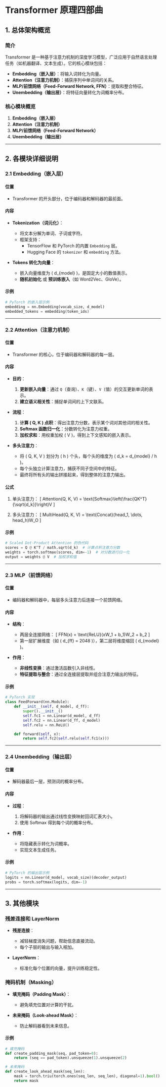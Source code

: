 # Transformer 原理四部曲

## **1. 总体架构概览**

### **简介**
Transformer 是一种基于注意力机制的深度学习模型，广泛应用于自然语言处理任务（如机器翻译、文本生成）。它的核心模块包括：

- **Embedding（嵌入层）**：将输入词转化为向量。
- **Attention（注意力机制）**：捕获序列中单词间的关系。
- **MLP/前馈网络（Feed-Forward Network, FFN）**：提取和整合特征。
- **Unembedding（输出层）**：将特征向量转化为词概率分布。

### **核心模块概览**
1. **Embedding（嵌入层）**
2. **Attention（注意力机制）**
3. **MLP/前馈网络（Feed-Forward Network）**
4. **Unembedding（输出层）**

---

## **2. 各模块详细说明**

### **2.1 Embedding（嵌入层）**

#### **位置**
- Transformer 的开头部分，位于编码器和解码器的最前面。

#### **内容**
- **Tokenization（词元化）**：
  - 将文本分解为单词、子词或字符。
  - 框架支持：
    - TensorFlow 和 PyTorch 的内置 `Embedding` 层。
    - Hugging Face 的 `tokenizer` 和 `embedding` 方法。

- **Tokens 转化为向量**：
  - 嵌入向量维度为 \( d_{model} \)，是固定大小的数值表示。
  - **随机初始化** 或 **预训练嵌入**（如 Word2Vec、GloVe）。

#### **示例**
```python
# PyTorch 的嵌入层示例
embedding = nn.Embedding(vocab_size, d_model)
embedded_tokens = embedding(token_ids)
```

---

### **2.2 Attention（注意力机制）**

#### **位置**
- Transformer 的核心，位于编码器和解码器的每一层。

#### **内容**
- **目的**：
  1. **更新嵌入向量**：通过 `Q`（查询）、`K`（键）、`V`（值）的交互更新单词的表示。
  2. **建立语义相关性**：捕捉单词间的上下文联系。

- **流程**：
  1. **计算 \( Q, K \) 点积**：得出注意力分数，表示某个词对其他词的相关性。
  2. **Softmax 函数归一化**：分数转化为注意力权重。
  3. **加权求和**：用权重加权 \( V \)，得到上下文感知的嵌入表示。

- **多头注意力**：
  - 将 \( Q, K, V \) 划分为 \( h \) 个头，每个头的维度为 \( d_k = d_{model} / h \)。
  - 每个头独立计算注意力，捕获不同子空间中的特征。
  - 最终将所有头的输出拼接起来，得到整体的注意力输出。

#### **公式**
1. 单头注意力：
   \[
   Attention(Q, K, V) = \text{Softmax}\left(\frac{QK^T}{\sqrt{d_k}}\right)V
   \]

2. 多头注意力：
   \[
   MultiHead(Q, K, V) = \text{Concat}(head_1, \dots, head_h)W_O
   \]

#### **示例**
```python
# Scaled Dot-Product Attention 的伪代码
scores = Q @ K^T / math.sqrt(d_k)  # 计算点积注意力分数
weights = torch.softmax(scores, dim=-1)  # 对分数进行归一化
output = weights @ V  # 加权求和值
```

---

### **2.3 MLP（前馈网络）**

#### **位置**
- 编码器和解码器中，每层多头注意力后连接一个前馈网络。

#### **内容**
- **结构**：
  - 两层全连接网络：
    \[
    FFN(x) = \text{ReLU}(xW_1 + b_1)W_2 + b_2
    \]
  - 第一层扩展维度（如 \( d_{ff} = 2048 \)），第二层将维度缩回 \( d_{model} \)。

- **作用**：
  - **非线性变换**：通过激活函数引入非线性。
  - **特征提取与整合**：通过全连接层提取并组合注意力输出的特征。

#### **示例**
```python
# PyTorch 实现
class FeedForward(nn.Module):
    def __init__(self, d_model, d_ff):
        super().__init__()
        self.fc1 = nn.Linear(d_model, d_ff)
        self.fc2 = nn.Linear(d_ff, d_model)
        self.relu = nn.ReLU()

    def forward(self, x):
        return self.fc2(self.relu(self.fc1(x)))
```

---

### **2.4 Unembedding（输出层）**

#### **位置**
- 解码器最后一层，预测词的概率分布。

#### **内容**
- **过程**：
  1. 将解码器的输出通过线性变换映射回词汇表大小。
  2. 使用 Softmax 得到每个词的概率分布。

- **作用**：
  - 将隐藏表示转化为词概率。
  - 实现文本生成任务。

#### **示例**
```python
# PyTorch 的输出层示例
logits = nn.Linear(d_model, vocab_size)(decoder_output)
probs = torch.softmax(logits, dim=-1)
```

---

## **3. 其他模块**

### **残差连接和 LayerNorm**
- **残差连接**：
  - 减轻梯度消失问题，帮助信息直接流动。
  - 每个子层的输出与输入相加。

- **LayerNorm**：
  - 标准化每个位置的向量，提升训练稳定性。

### **掩码机制（Masking）**
- **填充掩码（Padding Mask）**：
  - 避免填充位置对计算的干扰。

- **未来掩码（Look-ahead Mask）**：
  - 防止解码器看到未来信息。

#### **示例**
```python
# 填充掩码
def create_padding_mask(seq, pad_token=0):
    return (seq == pad_token).unsqueeze(1).unsqueeze(2)

# 未来掩码
def create_look_ahead_mask(seq_len):
    mask = torch.triu(torch.ones(seq_len, seq_len), diagonal=1).bool()
    return mask
```

